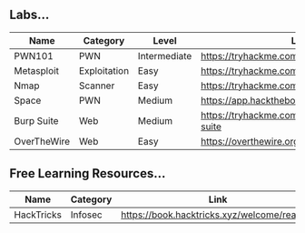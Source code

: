 <h2> Labs... </h2>

|   Name    |   Category   |   Level          |               Link                 |
|-----------|--------------|------------------|------------------------------------|
| PWN101    |    PWN       |   Intermediate   |  https://tryhackme.com/room/pwn101 |
| Metasploit  |   Exploitation|   Easy     | https://tryhackme.com/room/metasploitintro | 
| Nmap        |   Scanner     |  Easy     | https://tryhackme.com/room/furthernmap     | 
| Space       | PWN         | Medium    | https://app.hackthebox.com/challenges/space
| Burp Suite  | Web     |   Medium  |  https://tryhackme.com/module/learn-burp-suite |
| OverTheWire  | Web     |   Easy  |  https://overthewire.org/wargames/bandit/ |








<h2> Free Learning Resources... </h2>

|    Name     |     Category       |        Link       |
|-------------|--------------------|--------------------------------------------|
| HackTricks  | Infosec | https://book.hacktricks.xyz/welcome/readme |
